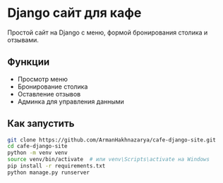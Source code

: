 # Django сайт для кафе

Простой сайт на Django с меню, формой бронирования столика и отзывами.

## Функции

- Просмотр меню
- Бронирование столика
- Оставление отзывов
- Админка для управления данными

## Как запустить

```bash
git clone https://github.com/ArmanHakhnazarya/cafe-django-site.git
cd cafe-django-site
python -m venv venv
source venv/bin/activate  # или venv\Scripts\activate на Windows
pip install -r requirements.txt
python manage.py runserver